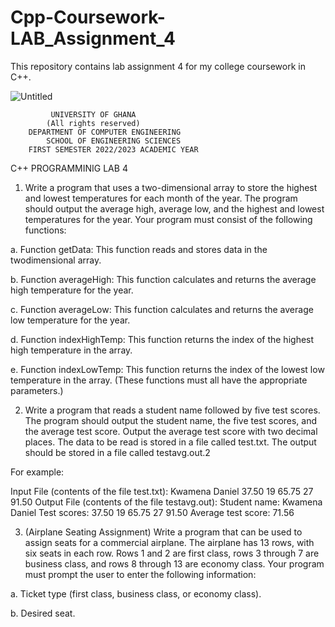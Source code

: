 # Cpp-Coursework-LAB_Assignment_4
This repository contains  lab assignment 4 for my college coursework in C++.

![Untitled](https://user-images.githubusercontent.com/102630199/226629056-f37207b4-1b47-48d3-8413-a17254a91ccb.png)
  
             UNIVERSITY OF GHANA
            (All rights reserved)
        DEPARTMENT OF COMPUTER ENGINEERING
            SCHOOL OF ENGINEERING SCIENCES
        FIRST SEMESTER 2022/2023 ACADEMIC YEAR
C++ PROGRAMMINIG
LAB 4

1. Write a program that uses a two-dimensional array to store the highest and
lowest temperatures for each month of the year. The program should output the
average high, average low, and the highest and lowest temperatures for the
year. Your program must consist of the following functions:

a. Function getData: This function reads and stores data in the twodimensional array.

b. Function averageHigh: This function calculates and returns the average high
temperature for the year.

c. Function averageLow: This function calculates and returns the average low
temperature for the year.

d. Function indexHighTemp: This function returns the index of the highest
high temperature in the array.

e. Function indexLowTemp: This function returns the index of the lowest low
temperature in the array. (These functions must all have the appropriate
parameters.)

2. Write a program that reads a student name followed by five test scores. The
program should output the student name, the five test scores, and the average
test score. Output the average test score with two decimal places. The data to be
read is stored in a file called test.txt. The output should be stored in a file called
testavg.out.2

For example:

Input File (contents of the file test.txt):
Kwamena Daniel 37.50 19 65.75 27 91.50
Output File (contents of the file testavg.out):
Student name: Kwamena Daniel
Test scores: 37.50 19 65.75 27 91.50
Average test score: 71.56

3. (Airplane Seating Assignment) Write a program that can be used to assign seats
for a commercial airplane. The airplane has 13 rows, with six seats in each row.
Rows 1 and 2 are first class, rows 3 through 7 are business class, and rows 8
through 13 are economy class. Your program must prompt the user to enter the
following information:

a. Ticket type (first class, business class, or economy class).

b. Desired seat.
